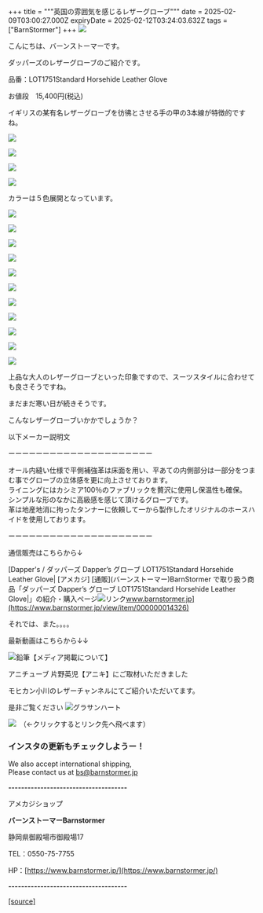 +++
title = """英国の雰囲気を感じるレザーグローブ"""
date = 2025-02-09T03:00:27.000Z
expiryDate = 2025-02-12T03:24:03.632Z
tags = ["BarnStormer"]
+++
[![](https://stat.ameba.jp/user_images/20231023/16/barnstormer-go/b2/03/p/o0420015015354743273.png)](https://ameblo.jp/barnstormer-go/entry-12825670498.html)

こんにちは、バーンストーマーです。

ダッパーズのレザーグローブのご紹介です。

品番：LOT1751Standard Horsehide Leather Glove

お値段　15,400円(税込)

イギリスの某有名レザーグローブを彷彿とさせる手の甲の3本線が特徴的ですね。

[![](https://stat.ameba.jp/user_images/20250208/18/barnstormer-go/7a/dc/j/o0700046615541985053.jpg)](https://stat.ameba.jp/user_images/20250208/18/barnstormer-go/7a/dc/j/o0700046615541985053.jpg)

[![](https://stat.ameba.jp/user_images/20250208/18/barnstormer-go/fd/1f/j/o0700046615541985057.jpg)](https://stat.ameba.jp/user_images/20250208/18/barnstormer-go/fd/1f/j/o0700046615541985057.jpg)

[![](https://stat.ameba.jp/user_images/20250208/18/barnstormer-go/c9/b7/j/o0466070015541985060.jpg)](https://stat.ameba.jp/user_images/20250208/18/barnstormer-go/c9/b7/j/o0466070015541985060.jpg)

[![](https://stat.ameba.jp/user_images/20250208/18/barnstormer-go/8b/9b/j/o0700046615541985064.jpg)](https://stat.ameba.jp/user_images/20250208/18/barnstormer-go/8b/9b/j/o0700046615541985064.jpg)

カラーは５色展開となっています。

[![](https://stat.ameba.jp/user_images/20250208/18/barnstormer-go/3b/54/j/o0467070115541985411.jpg)](https://stat.ameba.jp/user_images/20250208/18/barnstormer-go/3b/54/j/o0467070115541985411.jpg)

[![](https://stat.ameba.jp/user_images/20250208/18/barnstormer-go/a0/3c/j/o0467070115541985413.jpg)](https://stat.ameba.jp/user_images/20250208/18/barnstormer-go/a0/3c/j/o0467070115541985413.jpg)

[![](https://stat.ameba.jp/user_images/20250208/18/barnstormer-go/c7/52/j/o0467070115541985417.jpg)](https://stat.ameba.jp/user_images/20250208/18/barnstormer-go/c7/52/j/o0467070115541985417.jpg)

[![](https://stat.ameba.jp/user_images/20250208/18/barnstormer-go/31/99/j/o0467070115541985419.jpg)](https://stat.ameba.jp/user_images/20250208/18/barnstormer-go/31/99/j/o0467070115541985419.jpg)

[![](https://stat.ameba.jp/user_images/20250208/18/barnstormer-go/3b/bc/j/o0467070115541985420.jpg)](https://stat.ameba.jp/user_images/20250208/18/barnstormer-go/3b/bc/j/o0467070115541985420.jpg)

[![](https://stat.ameba.jp/user_images/20250208/18/barnstormer-go/3b/37/j/o0467070115541985423.jpg)](https://stat.ameba.jp/user_images/20250208/18/barnstormer-go/3b/37/j/o0467070115541985423.jpg)

[![](https://stat.ameba.jp/user_images/20250208/18/barnstormer-go/bb/13/j/o0467070115541985425.jpg)](https://stat.ameba.jp/user_images/20250208/18/barnstormer-go/bb/13/j/o0467070115541985425.jpg)

[![](https://stat.ameba.jp/user_images/20250208/18/barnstormer-go/b7/e9/j/o0467070115541985427.jpg)](https://stat.ameba.jp/user_images/20250208/18/barnstormer-go/b7/e9/j/o0467070115541985427.jpg)

[![](https://stat.ameba.jp/user_images/20250208/18/barnstormer-go/0b/52/j/o0467070115541985429.jpg)](https://stat.ameba.jp/user_images/20250208/18/barnstormer-go/0b/52/j/o0467070115541985429.jpg)

[![](https://stat.ameba.jp/user_images/20250208/18/barnstormer-go/22/df/j/o0467070115541985433.jpg)](https://stat.ameba.jp/user_images/20250208/18/barnstormer-go/22/df/j/o0467070115541985433.jpg)

[![](https://stat.ameba.jp/user_images/20250208/18/barnstormer-go/12/2d/j/o0467070115541985435.jpg)](https://stat.ameba.jp/user_images/20250208/18/barnstormer-go/12/2d/j/o0467070115541985435.jpg)

上品な大人のレザーグローブといった印象ですので、スーツスタイルに合わせても良さそうですね。

まだまだ寒い日が続きそうです。

こんなレザーグローブいかかでしょうか？

以下メーカー説明文

ーーーーーーーーーーーーーーーーーーーーー

オール内縫い仕様で平側補強革は床面を用い、平あての内側部分は一部分をつまむ事でグローブの立体感を更に向上させております。  
ライニングにはカシミア100％のファブリックを贅沢に使用し保温性も確保。  
シンプルな形のなかに高級感を感じて頂けるグローブです。  
革は地産地消に拘ったタンナーに依頼して一から製作したオリジナルのホースハイドを使用しております。

ーーーーーーーーーーーーーーーーーーーーー

通信販売はこちらから↓

[Dapper's / ダッパーズ Dapper’s グローブ LOT1751Standard Horsehide Leather Glove| \[アメカジ\] \[通販\](バーンストーマー)BarnStormer で取り扱う商品「ダッパーズ Dapper’s グローブ LOT1751Standard Horsehide Leather Glove|」の紹介・購入ページ![リンク](https://c.stat100.ameba.jp/ameblo/symbols/v3.20.0/svg/gray/editor_link.svg)www.barnstormer.jp](https://www.barnstormer.jp/view/item/000000014326)

それでは、また。。。。

最新動画はこちらから↓↓

![鉛筆](https://stat100.ameba.jp/blog/ucs/img/char/char3/519.png)【メディア掲載について】

アニチューブ 片野英児【アニキ】にご取材いただきました

モヒカン小川のレザーチャンネルにてご紹介いただいてます。

是非ご覧ください ![グラサンハート](https://stat100.ameba.jp/blog/ucs/img/char/char3/148.png)

[![](https://stat.ameba.jp/user_images/20230412/16/barnstormer-go/6a/23/p/o0108010815269242493.png)](https://www.instagram.com/barnstormer_daily/)　（←クリックするとリンク先へ飛べます）

### インスタの更新もチェックしようー！

We also accept international shipping,  
Please contact us at bs@barnstormer.jp

**\-------------------------------------**

アメカジショップ

**バーンストーマーBarnstormer**

静岡県御殿場市御殿場17

TEL：0550-75-7755

HP：[https://www.barnstormer.jp/](https://www.barnstormer.jp/)

**\-------------------------------------**

[[source]](https://ameblo.jp/barnstormer-go/entry-12885654796.html)
